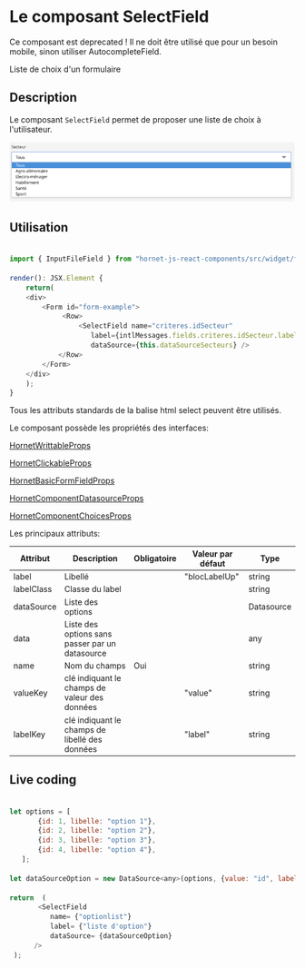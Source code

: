 # Le composant SelectField

Ce composant est deprecated ! Il ne doit être utilisé que pour un besoin mobile, sinon utiliser AutocompleteField.

Liste de choix d'un formulaire

## Description

Le composant `SelectField` permet de proposer une liste de choix à l'utilisateur.

![bouton](../sources/form/select-field/select-field.png)


## Utilisation

```javascript

import { InputFileField } from "hornet-js-react-components/src/widget/form/input-field";

render(): JSX.Element {
    return(
    <div>
        <Form id="form-example">
             <Row>
                 <SelectField name="criteres.idSecteur"
                    label={intlMessages.fields.criteres.idSecteur.label}
                    dataSource={this.dataSourceSecteurs} />
            </Row>
        </Form>
    </div>
    );
}

```

Tous les attributs standards de la balise html select peuvent être utilisés.

Le composant possède les propriétés des interfaces:

[HornetWrittableProps](/hornetshowroom/composant/page/hornet-js/composants/hornet-component-props)

[HornetClickableProps](/hornetshowroom/composant/page/hornet-js/composants/hornet-component-props)

[HornetBasicFormFieldProps](/hornetshowroom/composant/page/hornet-js/composants/hornet-component-props)

[HornetComponentDatasourceProps](/hornetshowroom/composant/page/hornet-js/composants/hornet-component-props)

[HornetComponentChoicesProps](/hornetshowroom/composant/page/hornet-js/composants/hornet-component-props)

Les principaux attributs:

| Attribut                | Description                     | Obligatoire | Valeur par défaut | Type |
| ----------------------- | --------------------------------|-----------|-----------|-----------|
| label                   | Libellé                         ||"blocLabelUp"|string|
| labelClass              | Classe du label                 |||string|
| dataSource              | Liste des options               |||Datasource|
| data                    | Liste des options sans passer par un datasource|||any|
| name                    | Nom du champs         |Oui||string|
| valueKey                | clé indiquant le champs de valeur des données ||"value"|string|
| labelKey                | clé indiquant le champs de libellé des données ||"label"|string|



## Live coding

```javascript showroom

let options = [
       {id: 1, libelle: "option 1"},
       {id: 2, libelle: "option 2"},
       {id: 3, libelle: "option 3"},
       {id: 4, libelle: "option 4"},
   ];

let dataSourceOption = new DataSource<any>(options, {value: "id", label: "libelle"});

return  (
       <SelectField
          name= {"optionlist"}
          label= {"liste d'option"}
          dataSource= {dataSourceOption}
      />
 );
```